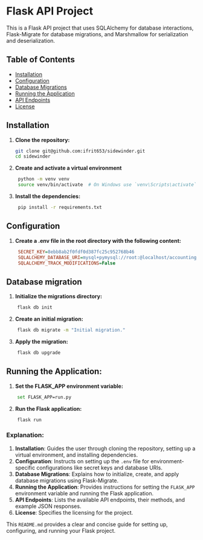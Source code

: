 # Flask API Project

This is a Flask API project that uses SQLAlchemy for database interactions, Flask-Migrate for database migrations, and Marshmallow for serialization and deserialization.

## Table of Contents

- [Installation](#installation)
- [Configuration](#configuration)
- [Database Migrations](#database-migrations)
- [Running the Application](#running-the-application)
- [API Endpoints](#api-endpoints)
- [License](#license)

## Installation

1. **Clone the repository:**

   ```bash
   git clone git@github.com:ifrit653/sidewinder.git
   cd sidewinder
   ```

2. **Create and activate a virtual environment**
   ```bash
    python -m venv venv
    source venv/bin/activate  # On Windows use `venv\Scripts\activate`
   ```
3. **Install the dependencies:**
   ```bash
    pip install -r requirements.txt
   ```

## Configuration

1. **Create a .env file in the root directory with the following content:**
   ```ini
    SECRET_KEY=8ebb8ab2f0fdf0d387fc25c952768b46
    SQLALCHEMY_DATABASE_URI=mysql+pymysql://root:@localhost/accounting_db
    SQLALCHEMY_TRACK_MODIFICATIONS=False
   ```

## Database migration

1. **Initialize the migrations directory:**

```bash
    flask db init
```

2. **Create an initial migration:**

```bash
    flask db migrate -m "Initial migration."
```

3. **Apply the migration:**

```bash
    flask db upgrade
```

## Running the Application:

1. **Set the FLASK_APP environment variable:**

```bash
    set FLASK_APP=run.py
```

2. **Run the Flask application:**

```bash
    flask run
```

### Explanation:

1. **Installation**: Guides the user through cloning the repository, setting up a virtual environment, and installing dependencies.
2. **Configuration**: Instructs on setting up the `.env` file for environment-specific configurations like secret keys and database URIs.
3. **Database Migrations**: Explains how to initialize, create, and apply database migrations using Flask-Migrate.
4. **Running the Application**: Provides instructions for setting the `FLASK_APP` environment variable and running the Flask application.
5. **API Endpoints**: Lists the available API endpoints, their methods, and example JSON responses.
6. **License**: Specifies the licensing for the project.

This `README.md` provides a clear and concise guide for setting up, configuring, and running your Flask project.
